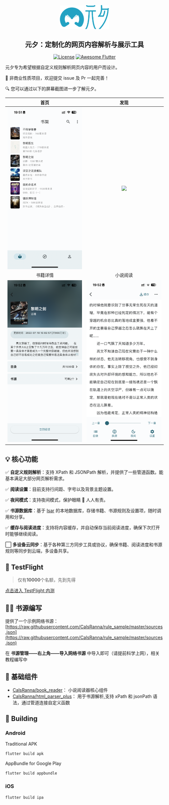 <p align="center">
  <img
    src="https://github.com/CalsRanna/source_parser/blob/main/asset/image/logo.jpg?raw=true"
    width="15%"/>
  <img
    src="https://github.com/CalsRanna/source_parser/blob/main/asset/image/name.jpg?raw=true"
    width="15%"/>
</p>

<h2 align="center">元夕：定制化的网页内容解析与展示工具</h2>

<p align="center">
<!-- <a href="https://github.com/CalsRanna/source_parser/actions"><img src="https://github.com/CalsRanna/source_parser/workflows/Flutter/badge.svg" alt="Build Status"></a> -->
<!-- <a href="https://codecov.io/gh/CalsRanna/source_parser"><img src="https://codecov.io/gh/CalsRanna/source_parser/master/graph/badge.svg" alt="codeCov"></a> -->
<a href="https://github.com/CalsRanna/source_parser/blob/main/LICENSE"><img src="https://img.shields.io/github/license/CalsRanna/source_parser" alt="License"></a>
<a href="https://github.com/Solido/awesome-flutter"><img src="https://awesome.re/mentioned-badge.svg" alt="Awesome Flutter"></a>
</p>

元夕专为希望根据自定义规则解析网页内容的用户而设计。

🌟 非商业性质项目，欢迎提交 issue 及 Pr 一起完善！

🔍 您可以通过以下的屏幕截图进一步了解元夕。

<div align="center">

|               首页                |               发现                |
| :-------------------------------: | :-------------------------------: |
|    ![](/docs/images/books.jpg)    |  ![](/docs/images/discover.jpg)   |
|             书籍详情              |             小说阅读              |
| ![](/docs/images/book-detail.jpg) | ![](/docs/images/book-reader.jpg) |

</div>

## 💡 核心功能

✅ **自定义规则解析**：支持 XPath 和 JSONPath 解析，并提供了一些管道函数。能基本满足大部分网页解析需求。

✅ **阅读设置**：目前支持行间距、字号以及背景主题设置。

✅ **夜间模式**：支持夜间模式，保护眼睛 👀 人人有责。

✅ **书源数据库**：基于 [Isar](https://github.com/isar/isar) 的本地数据库，存储书籍、书源规则及设置项，随时调用和分享。

✅ **缓存与阅读进度**：支持将内容缓存，并自动保存当前阅读进度，确保下次打开时能够继续阅读。

⬜ **多设备云同步**：基于各种第三方同步工具或协议，确保书籍、阅读进度和书源规则等同步到云端，多设备共享。

##  TestFlight

> 仅有**10000**个名额，先到先得

[点击进入 TestFlight 内测](https://testflight.apple.com/join/eVmnwilc)

## 👩‍💻 书源编写

提供了一个示例网络书源： [https://raw.githubusercontent.com/CalsRanna/rule_sample/master/sources.json](https://raw.githubusercontent.com/CalsRanna/rule_sample/master/sources.json)

在 **书源管理——右上角——导入网络书源** 中导入即可（请提前科学上网），相关教程编写中

## 🔗 基础组件

- [CalsRanna/book_reader](https://github.com/CalsRanna/book_reader)： 小说阅读器核心组件
- [CalsRanna/html_parser_plus](https://github.com/CalsRanna/html_parser_plus)： 用于书源解析,支持 xPath 和 jsonPath 语法，通过管道连接自定义函数

## 🔧 Building

### Android

Traditional APK

```bash
flutter build apk
```

AppBundle for Google Play

```bash
flutter build appbundle
```

### iOS

```bash
flutter build ipa
```
